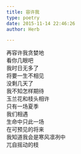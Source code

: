 ```yaml
---  
title: 容许我  
type: poetry  
date: 2015-11-14 22:46:26  
author: Herb  

---  
```

再容许我贪婪地  
看你几眼吧  
我时日无多了    
将要一生不相见  
没剩几天了  
我不知怎样期待    
玉兰花和枝头相许  
只有一场夏季  
我们相遇  
生命中只此一场    
在可预见的将来  
我知道我会是寒风凛冽中  
兀自摇动的枝  
